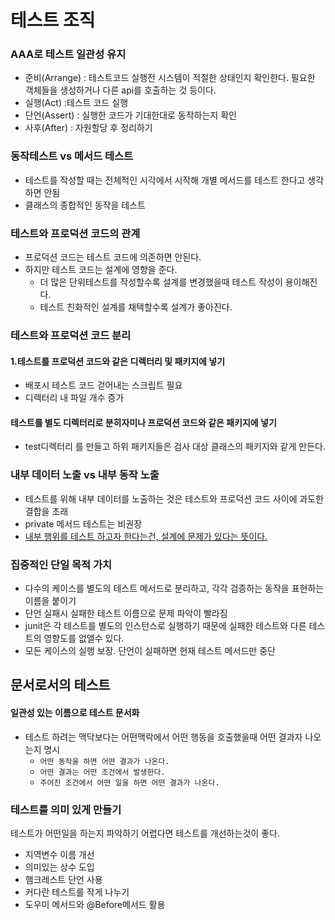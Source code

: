 # 테스트 조직
### AAA로 테스트 일관성 유지
- 준비(Arrange) : 테스트코드 실행전 시스템이 적절한 상태인지 확인한다. 필요한 객체들을 생성하거나 다른 api를 
호출하는 것 등이다.
- 실행(Act) :테스트 코드 실행
- 단언(Assert) : 실행한 코드가 기대한대로 동작하는지 확인
- 사후(After) : 자원할당 후 정리하기

### 동작테스트 vs 메서드 테스트
- 테스트를 작성할 때는 전체적인 시각에서 시작해 개별 메서드를 테스트 한다고 생각하면 안됨
- 클래스의 종합적인 동작을 테스트

### 테스트와 프로덕션 코드의 관계
- 프로덕션 코드는 테스트 코드에 의존하면 안된다. 
- 하지만 테스트 코드는 설계에 영향을 준다. 
    - 더 많은 단위테스트를 작성할수록 설계를 변경했을때 테스트 작성이 용이해진다.
    - 테스트 친화적인 설계를 채택할수록 설계가 좋아진다.

### 테스트와 프로덕션 코드 분리
#### 1.테스트를 프로덕션 코드와 같은 디렉터리 및 패키지에 넣기
- 배포시 테스트 코드 걷어내는 스크립트 필요
- 디렉터리 내 파일 개수 증가
#### 테스트를 별도 디렉터리로 분히자미나 프로덕션 코드와 같은 패키지에 넣기
- test디렉터리 를 만들고 하위  패키지들은 검사 대상 클래스의 패키지와 같게 만든다.

### 내부 데이터 노출 vs 내부 동작 노출
- 테스트를 위해 내부 데이터를 노출하는 것은 테스트와 프로덕션 코드 사이에 과도한 결합을 초래
- private 메서드 테스트는 비권장
- <u>내부 행위를 테스트 하고자 한다는건, 설계에 문제가 있다는 뜻이다.</u>

### 집중적인 단일 목적 가치
- 다수의 케이스를 별도의 테스트 메서드로 분리하고, 각각 검증하는 동작을 표현하는 이름을 붙이기
- 단언 실패시 실패한 테스트 이름으로 문제 파악이 빨라짐
- junit은 각 테스트를 별도의 인스턴스로 실행하기 때문에 실패한 테스트와 다른 테스트의 영향도를 없앨수 있다.
- 모든 케이스의 실행 보장. 단언이 실패하면 현재 테스트 메서드만 중단

## 문서로서의 테스트
#### 일관성 있는 이름으로 테스트 문서화
- 테스트 하려는 맥닥보다는 어떤맥락에서 어떤 행동을 호출했을때 어떤 결과자 나오는지 명시
    - `어떤 동작을 하면 어떤 결과가 나온다.`
    - `어떤 결과는 어떤 조건에서 발생한다.`
    - `주어진 조건에서 어떤 일을 하면 어떤 결과가 나온다.`
### 테스트를 의미 있게 만들기
테스트가 어떤일을 하는지 파악하기 어렵다면 테스트를 개선하는것이 좋다.
- 지역변수 이름 개선
- 의미있는 상수 도입
- 햄크레스트 단언 사용
- 커다란 테스트를 작게 나누기
- 도우미 메서드와 @Before메서드 활용
